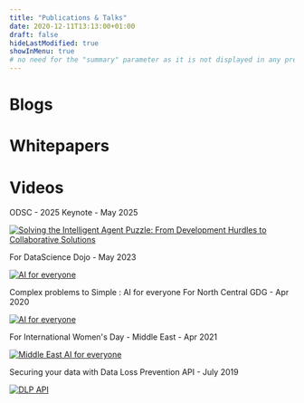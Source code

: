 ```yaml
---
title: "Publications & Talks"
date: 2020-12-11T13:13:00+01:00
draft: false
hideLastModified: true
showInMenu: true
# no need for the "summary" parameter as it is not displayed in any previews
---
```



# Blogs

# Whitepapers

# Videos

ODSC - 2025 Keynote - May 2025


[![Solving the Intelligent Agent Puzzle: From Development Hurdles to Collaborative Solutions](http://img.youtube.com/vi/EyfliMSwSkM/mqdefault.jpg)](https://www.youtube.com/watch?v=EyfliMSwSkM)

For DataScience Dojo - May 2023


[![AI for everyone](http://img.youtube.com/vi/TiJ14b4DJ5I/mqdefault.jpg)](https://www.youtube.com/watch?v=TiJ14b4DJ5I "Generative AI")

Complex problems to Simple : AI for everyone For North Central GDG - Apr 2020


[![AI for everyone](http://img.youtube.com/vi/wurtsM3IOno/mqdefault.jpg)](https://www.youtube.com/watch?v=wurtsM3IOno "AI for everyone")

For International Women's Day - Middle East - Apr 2021


[![Middle East AI for everyone](http://img.youtube.com/vi/HsOy8zHzEfo/mqdefault.jpg)](https://www.youtube.com/watch?v=HsOy8zHzEfo "Middle East AI for everyone")

Securing your data with Data Loss Prevention API - July 2019


[![DLP API](http://img.youtube.com/vi/YsP4_epVxg8/mqdefault.jpg)](https://www.youtube.com/watch?v=YsP4_epVxg8 "DLP API")